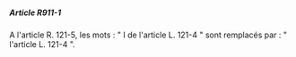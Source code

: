 ##### Article R911-1

A l'article R. 121-5, les mots : " I de l'article L. 121-4 " sont remplacés par : " l'article L. 121-4 ".

